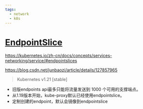 ```yaml
---
tags:
  - network
  - k8s
---
```

# [EndpointSlice](https://kubernetes.io/zh-cn/docs/concepts/services-networking/endpoint-slices/)

https://kubernetes.io/zh-cn/docs/concepts/services-networking/service/#endpointslices

https://blog.csdn.net/junbaozi/article/details/127857965

> Kubernetes v1.21 [stable]

- 旧版endpoints api最多只能将流量发送到 1000 个可用的支撑端点。
- 从1.19版本开始，kube-proxy默认已经使用endpointslice。
- 定制创建的endpoint，默认会镜像到endpointslice

